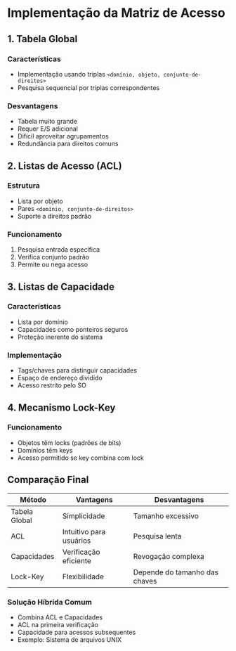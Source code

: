 # Implementação da Matriz de Acesso

## 1. Tabela Global

### Características
- Implementação usando triplas `<domínio, objeto, conjunto-de-direitos>`
- Pesquisa sequencial por triplas correspondentes

### Desvantagens
- Tabela muito grande
- Requer E/S adicional
- Difícil aproveitar agrupamentos
- Redundância para direitos comuns

## 2. Listas de Acesso (ACL)

### Estrutura
- Lista por objeto
- Pares `<domínio, conjunto-de-direitos>`
- Suporte a direitos padrão

### Funcionamento
1. Pesquisa entrada específica
2. Verifica conjunto padrão
3. Permite ou nega acesso

## 3. Listas de Capacidade

### Características
- Lista por domínio
- Capacidades como ponteiros seguros
- Proteção inerente do sistema

### Implementação
- Tags/chaves para distinguir capacidades
- Espaço de endereço dividido
- Acesso restrito pelo SO

## 4. Mecanismo Lock-Key

### Funcionamento
- Objetos têm locks (padrões de bits)
- Domínios têm keys
- Acesso permitido se key combina com lock

## Comparação Final

| Método | Vantagens | Desvantagens |
|--------|-----------|--------------|
| Tabela Global | Simplicidade | Tamanho excessivo |
| ACL | Intuitivo para usuários | Pesquisa lenta |
| Capacidades | Verificação eficiente | Revogação complexa |
| Lock-Key | Flexibilidade | Depende do tamanho das chaves |

### Solução Híbrida Comum
- Combina ACL e Capacidades
- ACL na primeira verificação
- Capacidade para acessos subsequentes
- Exemplo: Sistema de arquivos UNIX